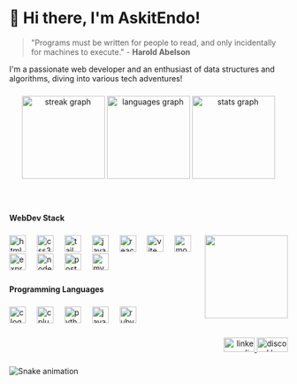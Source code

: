 # 👋 Hi there, I'm AskitEndo!

> "Programs must be written for people to read, and only incidentally for machines to execute." - **Harold Abelson**

I'm a passionate web developer and an enthusiast of data structures and algorithms, diving into various tech adventures!

###

<div align="center">
  <img src="https://streak-stats.demolab.com?user=AskitEndo&locale=en&mode=daily&theme=dracula&hide_border=false&border_radius=5" height="150" alt="streak graph"  />
  <img src="https://github-readme-stats.vercel.app/api/top-langs?username=AskitEndo&locale=en&hide_title=false&layout=compact&card_width=320&langs_count=5&theme=cobalt&hide_border=false" height="150" alt="languages graph"  />
  <img src="https://github-readme-stats.vercel.app/api?username=AskitEndo&hide_title=false&hide_rank=false&show_icons=true&include_all_commits=true&count_private=true&disable_animations=false&theme=dracula&locale=en&hide_border=false" height="150" alt="stats graph"  />
</div>

###

<br/>

<h4 align="left">WebDev Stack</h4>

###


<img align="right" height="150" src="https://i.ibb.co/yym8TMS/Blueguy-DP2.jpg"  />

###

<div align="left">
  <img src="https://skillicons.dev/icons?i=html" height="30" alt="html5 logo"  />
  <img width="12" />
  <img src="https://skillicons.dev/icons?i=css" height="30" alt="css3 logo"  />
  <img width="12" />
  <img src="https://cdn.simpleicons.org/tailwindcss/06B6D4" height="30" alt="tailwindcss logo"  />
  <img width="12" />
  <img src="https://skillicons.dev/icons?i=js" height="30" alt="javascript logo"  />
  <img width="12" />
  <img src="https://skillicons.dev/icons?i=react" height="30" alt="react logo"  />
  <img width="12" />
  <img src="https://skillicons.dev/icons?i=vite" height="30" alt="vite logo"  />
  <img width="12" />
  <img src="https://skillicons.dev/icons?i=mongodb" height="30" alt="mongodb logo"  />
  <img width="12" />
  <img src="https://skillicons.dev/icons?i=express" height="30" alt="express logo"  />
  <img width="12" />
  <img src="https://skillicons.dev/icons?i=nodejs" height="30" alt="nodejs logo"  />
  <img width="12" />
  <img src="https://skillicons.dev/icons?i=postgres" height="30" alt="postgresql logo"  />
  <img width="12" />
  <img src="https://skillicons.dev/icons?i=mysql" height="30" alt="mysql logo"  />
</div>

###

<h4 align="left">Programming Languages</h4>

###

<div align="left">
  <img src="https://skillicons.dev/icons?i=c" height="30" alt="c logo"  />
  <img width="12" />
  <img src="https://skillicons.dev/icons?i=cpp" height="30" alt="cplusplus logo"  />
  <img width="12" />
  <img src="https://skillicons.dev/icons?i=py" height="30" alt="python logo"  />
  <img width="12" />
  <img src="https://skillicons.dev/icons?i=java" height="30" alt="java logo"  />
  <img width="12" />
  <img src="https://skillicons.dev/icons?i=ruby" height="30" alt="ruby logo"  />
</div>

###

<div align="right">
  
  <a href="https://www.linkedin.com/in/askitendo/" target="_blank">
  <img src="https://raw.githubusercontent.com/maurodesouza/profile-readme-generator/master/src/assets/icons/social/linkedin/default.svg" width="56" height="26" alt="linkedin logo"  />
  </a>
  <a href="https://discordapp.com/users/askit_4519" target="_blank">
  <img src="https://raw.githubusercontent.com/maurodesouza/profile-readme-generator/master/src/assets/icons/social/discord/default.svg" width="56" height="26" alt="discord logo"  />
  </a>
</div>

###

<img src="https://raw.githubusercontent.com/AskitEndo/AskitEndo/output/snake.svg" alt="Snake animation" />

###
